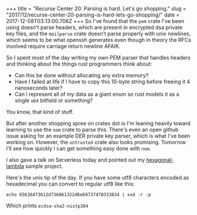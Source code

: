 +++
title = "Recurse Center 20: Parsing is hard. Let's go shopping."
slug = "2017/12/recurse-center-20-parsing-is-hard-lets-go-shopping/"
date = 2017-12-08T03:13:00.706Z
+++
So I've found that the `pem` crate I've been using doesn't parse headers, which are present in encrypted dsa private key files, and the `mailparse` crate doesn't parse properly with unix newlines, which seems to be what openssh generates even though in theory the RFCs involved require carriage return newline AFAIK.

So I spent most of the day writing my own PEM parser that handles headers and thinking about the things rust programmers think about: 

- Can this be done without allocating any extra memory?
- Have I failed at life if I have to copy this 10-byte string before freeing it 4 nanoseconds later?
- Can I represent all of my data as a giant enum so rust models it as a single `u64` bitfield or something?

You know, that kind of stuff.

But after another shopping spree on crates dot io I'm leaning heavily toward learning to use the `nom` crate to parse this. There's even an open github issue asking for an example DER private key parser, which is what I've been working on. However, the `untrusted` crate also looks promising. Tomorrow I'll see how quickly I can get something easy done with `nom`.

I also gave a talk on Serverless today and pointed out my [hexagonal-lambda](https://github.com/focusaurus/hexagonal-lambda) sample project.

Here's the unix tip of the day. If you have some utf8 characters encoded as hexadecimal you can convert to regular utf8 like this:

`echo 65636473612d736861322d6e69737470333834 | xxd -r -p` 

Which prints `ecdsa-sha2-nistp384`

